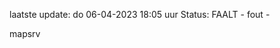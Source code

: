 laatste update: 
do 06-04-2023 18:05   uur 
Status: FAALT - fout - 
<div class="service R">mapsrv</div>